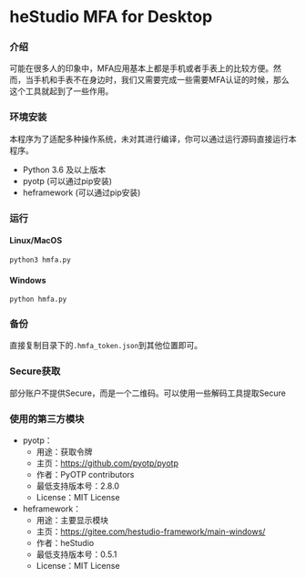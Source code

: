 # heStudio MFA for Desktop

### 介绍
可能在很多人的印象中，MFA应用基本上都是手机或者手表上的比较方便。然而，当手机和手表不在身边时，我们又需要完成一些需要MFA认证的时候，那么这个工具就起到了一些作用。

### 环境安装
本程序为了适配多种操作系统，未对其进行编译，你可以通过运行源码直接运行本程序。
- Python 3.6 及以上版本
- pyotp (可以通过pip安装)
- heframework (可以通过pip安装)

### 运行
#### Linux/MacOS
```
python3 hmfa.py
```
#### Windows
```
python hmfa.py
```

### 备份
直接复制目录下的`.hmfa_token.json`到其他位置即可。

### Secure获取
部分账户不提供Secure，而是一个二维码。可以使用一些解码工具提取Secure

### 使用的第三方模块
- pyotp：
   - 用途：获取令牌
   - 主页：https://github.com/pyotp/pyotp
   - 作者：PyOTP contributors
   - 最低支持版本号：2.8.0
   - License：MIT License
- heframework：
   - 用途：主要显示模块
   - 主页：https://gitee.com/hestudio-framework/main-windows/
   - 作者：heStudio
   - 最低支持版本号：0.5.1
   - License：MIT License